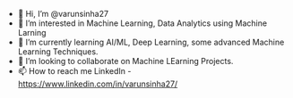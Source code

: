 - 👋 Hi, I’m @varunsinha27
- 👀 I’m interested in Machine Learning, Data Analytics using Machine Larning
- 🌱 I’m currently learning AI/ML, Deep Learning, some advanced Machine Learning Techniques.
- 💞️ I’m looking to collaborate on Machine LEarning Projects.
- 📫 How to reach me LinkedIn - https://www.linkedin.com/in/varunsinha27/

<!---
varunsinha27/varunsinha27 is a ✨ special ✨ repository because its `README.md` (this file) appears on your GitHub profile.
You can click the Preview link to take a look at your changes.
--->
